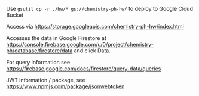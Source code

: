 Use `gsutil cp -r ./hw/* gs://chemistry-ph-hw/` to deploy to Google Cloud Bucket

Access via https://storage.googleapis.com/chemistry-ph-hw/index.html 

Accesses the data in Google Firestore at https://console.firebase.google.com/u/0/project/chemistry-ph/database/firestore/data and click Data.

For query information see https://firebase.google.com/docs/firestore/query-data/queries

JWT information / package, see https://www.npmjs.com/package/jsonwebtoken
